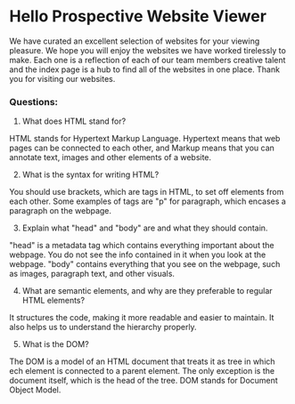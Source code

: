 # Hello Prospective Website Viewer

We have curated an excellent selection of websites for your viewing pleasure. We hope you will enjoy the websites we have worked tirelessly to make. Each one is a reflection of each of our team members creative talent and the index page is a hub to find all of the websites in one place. Thank you for visiting our websites.

### Questions:
1. What does HTML stand for?

HTML stands for Hypertext Markup Language. Hypertext means that web pages can be connected to each other, and Markup means that you can annotate text, images and other elements of a website.

2. What is the syntax for writing HTML?

You should use brackets, which are tags in HTML, to set off elements from each other. Some examples of tags are "p" for paragraph, which encases a paragraph on the webpage.

3. Explain what "head" and "body" are and what they should contain.
  
  "head" is a metadata tag which contains everything important about the webpage. You do not see the info contained in it when you look at the webpage. "body" contains everything that you see on the webpage, such as images, paragraph text, and other visuals.

4. What are semantic elements, and why are they preferable to regular HTML elements?

It structures the code, making it more readable and easier to maintain. It also helps us to understand the hierarchy properly. 


5. What is the DOM?

The DOM is a model of an HTML document that treats it as tree in which ech element is connected to a parent element. The only exception is the document itself, which is the head of the tree. DOM stands for Document Object Model.
